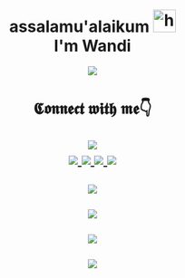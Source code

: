 <h1 align="center">assalamu'alaikum <img src="https://user-images.githubusercontent.com/1303154/88677602-1635ba80-d120-11ea-84d8-d263ba5fc3c0.gif" width="40px" alt="hi"><br>I'm Wandi </h1>
<p align="center">
  <img src="https://i.ibb.co/XV5NJRw/TEST-20210312-100328.jpg" />
</p>

<h1 align="center"> 𝕮𝖔𝖓𝖓𝖊𝖈𝖙 𝖜𝖎𝖙𝖍 𝖒𝖊👇
<p align="center">
  <a href="https://github.com/wandibot"><img src="https://img.shields.io/badge/-GitHub-black?style=flat-square&logo=github" /> <br>
  <a href="https://wa.me/message/UA3KB4AU2UJMB1"><img src="https://img.shields.io/badge/-Whatsapp-black?style=flat-square&logo=WhatsApp" />
  <a href="https://www.facebook.com/profile.php?id=100015526687857"><img src="https://img.shields.io/badge/-Facebook-black?style=flat-square&logo=Facebook" />
  <a href="https://t.me/Riswan1201"><img src="https://img.shields.io/badge/-Telegram-black?style=flat-square&logo=Telegram" />
  <a href="https://instagram.com/zee.oneee"><img src="https://img.shields.io/badge/-Instagram-black?style=flat-square&logo=instagram"/> 
</p>

<p align="center">
  <a href="https://github.com/wandibot"><img src="https://github-readme-stats.vercel.app/api?username=wandibot&bg_color=30,e96443,904e95&title_color=fff&text_color=fff&icon_color=fff&hide_border=true&show_icons=true" /></a>
</p>

<p align="center">
  <a href="https://github.com/wandibot"><img src="https://github-readme-stats.vercel.app/api/top-langs?username=wandibot&bg_color=30,e96443,904e95&title_color=fff&text_color=fff&hide_border=true&show_icons=true&layout=compact" /></a>
</p>

<p align="center">
  <a href="https://github.com/wandibot/github-profile-trophy"><img src="https://github-profile-trophy.vercel.app/?username=wandibot&theme=onedark" /></a>
</p>

<p align="center">
   <img src="https://github-readme-streak-stats.herokuapp.com/?user=wandibot" />
</p>


[telegram]: https://t.me/Riswan1201
[facebook]: https://www.facebook.com/profile.php?id=100015526687857
[whatsapp]: wa.me/+62887435047326
[instagram]: https://instagram.com/zee.oneee

